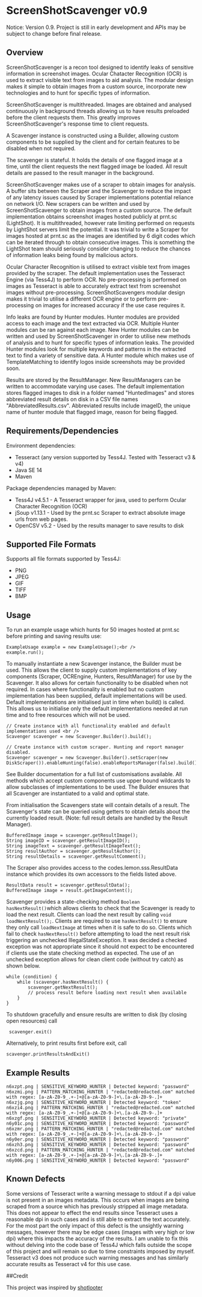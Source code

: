 # ScreenShotScavenger v0.9
Notice: Version 0.9. Project is still in early development and APIs may be subject to 
change before final release.
## Overview
ScreenShotScavenger is a recon tool designed to identify leaks of sensitive information 
in screenshot images. Ocular Chatacter Recognition (OCR) is used to extract visible text 
from images to aid analysis. The modular design makes it simple to obtain images from a 
custom source, incorporate new technologies and to hunt for specific types of information.

ScreenShotScavenger is multithreaded. Images are obtained and analysed continuously in 
background threads allowing us to have results preloaded before the client requests them.
This greatly improves ScreenShotScavenger's response time to client requests.  

A Scavenger instance is constructed using a Builder, allowing custom components to be 
supplied by the client and for certain features to be disabled when not required.

The scavenger is stateful. It holds the details of one flagged image at a time, until 
the client requests the next flagged image be loaded. All result details are passed to 
the result manager in the background. 

ScreenShotScavenger makes use of a scraper to obtain images for analysis. A buffer sits 
between the Scraper and the Scavenger to reduce the impact of any latency issues caused 
by Scraper implementations potential reliance on network I/O. New scrapers can be written 
and used by ScreenShotScavenger to obtain images from a custom source. The default 
implementation obtains screenshot images hosted publicly at prnt.sc (LightShot). It is 
multithreaded, however rate limiting performed on requests by LightShot servers limit 
the potential. It was trivial to write a Scraper for images hosted at prnt.sc as the images
 are identified by 6 digit codes which can be iterated through to obtain consecutive images. 
 This is something the LightShot team should seriously consider changing to reduce the chances 
 of information leaks being found by malicious actors. 

Ocular Character Recognition is utilised to extract visible text from images provided by the 
scraper. The default implementation uses the Tesseract Engine (via Tess4J) to perform OCR. 
No pre-processing is performed on images as Tesseract is able to accurately extract text 
from screenshot images without pre-processing. ScreenShotScavengers modular design makes 
it trivial to utilise a different OCR engine or to perform pre-processing on images for 
increased accuracy if the use case requires it. 

Info leaks are found by Hunter modules. Hunter modules are provided access to each image 
and the text extracted via OCR. Multiple Hunter modules can be ran against each image. 
New Hunter modules can be written and used by ScreenShotScavenger in order to utilise 
new methods of analysis and to hunt for specific types of information leaks. The provided 
Hunter modules look for multiple keywords and patterns in the extracted text to find a variety 
of sensitive data. A Hunter module which makes use of TemplateMatching to identify logos inside 
screenshots may be provided soon.  

Results are stored by the ResultManager. New ResultManagers can be written to accommodate 
varying use cases. The default implementation stores flagged images to disk in a folder 
named "HuntedImages" and stores abbreviated result details on disk in a CSV file names 
"AbbreviatedResults.csv". Abbreviated results include imageID, the unique name of hunter 
module that flagged image, reason for being flagged. 

## Requirements/Dependencies
Environment dependencies:
* Tesseract (any version supported by Tess4J. Tested with Tesseract v3 & v4)
* Java SE 14
* Maven

Package dependencies managed by Maven:
* Tess4J v4.5.1 - A Tesseract wrapper for java, used to perform Ocular Character Recognition (OCR)
* jSoup v1.13.1 - Used by the prnt.sc Scraper to extract absolute image urls from web pages.
* OpenCSV v5.2 - Used by the results manager to save results to disk




##  Supported File Formats
Supports all file formats supported by Tess4J:
* PNG
* JPEG
* GIF 
* TIFF
* BMP

## Usage
To run an example usage which hunts for 50 images hosted at prnt.sc before printing and 
saving results use:

    ExampleUsage example = new ExampleUsage();<br />
    example.run();

To manually instantiate a new Scavenger instance, the Builder must be used. This allows the 
client to supply custom implementations of key components (Scraper, OCREngine, Hunters, 
ResultManager) for use by the Scavenger. It also 
allows for certain functionality to be disabled when not required. In cases where 
functionality is enabled but no custom implementation has been supplied, default 
implementations will be used. Default implementations are initialised just in time when 
build() is called. This allows us to initialise only the default implementations needed at 
run time and to free resources which will not be used.

    // Create instance with all functionality enabled and default implementations used <br />
    Scavenger scavenger = new Scavenger.Builder().build();  
    
    // Create instance with custom scraper. Hunting and report manager disabled.
    Scavenger scavenger = new Scavenger.Builder().setScraper(new DiskScraper()).enableHunting(false).enableReportsManager(false).build();

See Builder documentation for a full list of customisations available. All methods which 
accept custom components use upper bound wildcards to allow subclasses of implementations 
to be used.
The Builder ensures that all Scavenger are instantiated to a valid and optimal state.

From initialisation the Scavengers state will contain details of a result. The Scavenger's 
state can be queried using getters to obtain details about the currently loaded result.
(Note: full result details are handled by the Result Manager).
    
    BufferedImage image = scavenger.getResultImage();
    String imageID = scavenger.getResultImageID();
    String imageText = scavenger.getResultImageText();
    String resultAuthor = scavenger.getResultAuthor();
    String resultDetails = scavenger.getResultComment();

The Scraper also provides access to the codes.lemon.sss.ResultData instance which 
provides its own accessors to the fields listed above.

    ResultData result = scavenger.getResultData();
    BufferedImage image = result.getImageContent();

Scavenger provides a state-checking method `Boolean hasNextResult()`which allows clients 
to check that the Scavenger is ready to load the next result. Clients can load the next result
by calling `void loadNextResult();`. Clients are required to use `hasNextResult()` to ensure 
they only call `loadNextImage` at times when it is safe to do so. Clients which fail to check
`hasNextResult()` before attempting to load the next result risk triggering an unchecked
IllegalStateException. It was decided a checked exception was not appropriate since it should
not expect to be encountered if clients use the state checking method as expected. The use of an 
unchecked exception allows for clean client code (without try catch) as shown below. 

    while (condition) {
        while (scavenger.hasNextResult() {
            scavenger.getNextResult();
            // process result before loading next result when available
        }
    }

To shutdown gracefully and ensure results are written to disk (by closing open resources) call
    
     scavenger.exit()

Alternatively, to print results first before exit, call

    scavenger.printResultsAndExit()

## Example Results
    n6xzpt.png | SENSITIVE_KEYWORD_HUNTER | Detected keyword: "password"
    n6xzmi.png | PATTERN_MATCHING_HUNTER | "redacted@redacted.com" matched with regex: [a-zA-Z0-9_.+-]+@[a-zA-Z0-9-]+\.[a-zA-Z0-9-.]+
    n6xzjg.png | SENSITIVE_KEYWORD_HUNTER | Detected keyword: "token"
    n6xzi4.png | PATTERN_MATCHING_HUNTER | "redacted@redacted.com" matched with regex: [a-zA-Z0-9_.+-]+@[a-zA-Z0-9-]+\.[a-zA-Z0-9-.]+
    n6xzgf.png | SENSITIVE_KEYWORD_HUNTER | Detected keyword: "private"
    n6y01c.png | SENSITIVE_KEYWORD_HUNTER | Detected keyword: "password"
    n6xzmr.png | PATTERN_MATCHING_HUNTER | "redacted@redacted.com" matched with regex: [a-zA-Z0-9_.+-]+@[a-zA-Z0-9-]+\.[a-zA-Z0-9-.]+
    n6y0er.png | SENSITIVE_KEYWORD_HUNTER | Detected keyword: "password"
    n6xzh3.png | SENSITIVE_KEYWORD_HUNTER | Detected keyword: "password"
    n6xzcd.png | PATTERN_MATCHING_HUNTER | "redacted@redacted.com" matched with regex: [a-zA-Z0-9_.+-]+@[a-zA-Z0-9-]+\.[a-zA-Z0-9-.]+
    n6y006.png | SENSITIVE_KEYWORD_HUNTER | Detected keyword: "password"

## Known Defects
Some versions of Tesseract write a warning message to stdout if a dpi value is not present in 
an images metadata. This occurs when images are being scraped from a source which has previously 
stripped all image metadata. This does not appear to effect the end results since Tesseract 
uses a reasonable dpi in such cases and is still able to extract the text accurately. For the 
most part the only impact of  this defect is the unsightly warning messages, however there 
may be edge cases (images with very high or low dpi) where this impacts the accuracy of the 
results. I am unable to fix this without delving into the code base of Tess4J which falls 
outside the scope of this project and will remain so due to time constraints imposed by myself. 
Tesseract v3 does not produce such warning messages and has similarly accurate results as 
Tesseract v4 for this use case. 

##Credit

This project was inspired by [shotlooter](https://github.com/utkusen/shotlooter)
